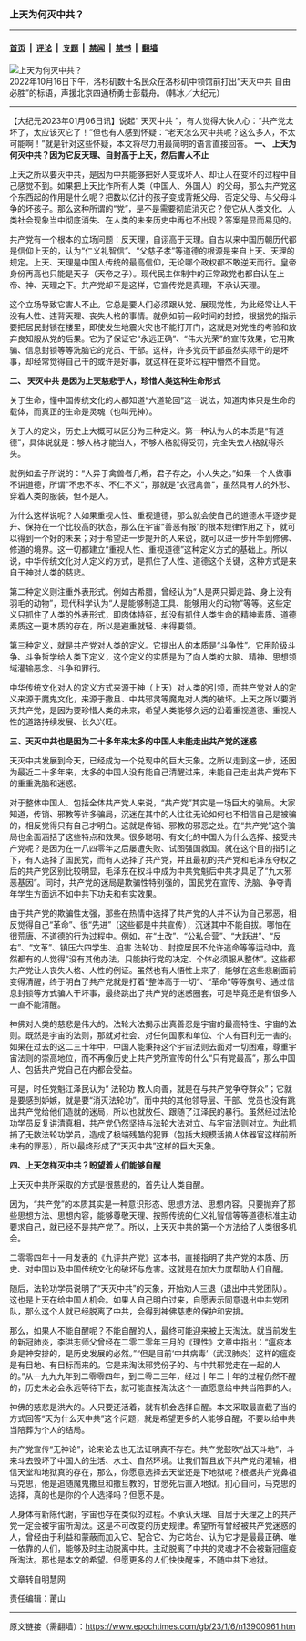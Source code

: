 ### 上天为何灭中共？

---

#### [首页](../../../..?n13900961) &nbsp;|&nbsp; [评论](../../../../../epoch-comment?n13900961) &nbsp;|&nbsp; [专题](../../../../../epoch-special?n13900961) &nbsp;|&nbsp; [禁闻](../../../../../epoch-news?n13900961) &nbsp;|&nbsp; [禁书](../../../../../books?n13900961) &nbsp;|&nbsp; [翻墙](https://github.com/gfw-breaker/nogfw/blob/master/README.md?n13900961)


<div><img alt="上天为何灭中共？" class="attachment-djy_600_400 size-djy_600_400 wp-post-image" src="https://i.epochtimes.com/assets/uploads/2022/10/id13846847-2-4-600x400.jpg"/>
<div class="caption">
 2022年10月16日下午，洛杉矶数十名民众在洛杉矶中领馆前打出“天灭中共 自由必胜”的标语，声援北京四通桥勇士彭载舟。（韩冰／大纪元）
</div></div><hr/><div class="post_content" id="artbody" itemprop="articleBody">
 <!-- article content begin -->
 <p>
  【大纪元2023年01月06日讯】说起“
  <ok href="https://www.epochtimes.com/gb/tag/%E5%A4%A9%E7%81%AD%E4%B8%AD%E5%85%B1.html">
   天灭中共
  </ok>
  ”，有人觉得大快人心：“共产党太坏了，太应该灭它了！”但也有人感到怀疑：“老天怎么灭中共呢？这么多人，不太可能啊！”就是针对这些怀疑，本文将尽力用最简明的语言直接回答。
  <b>
   一、 上天为何灭中共？因为它反天理、自封高于上天，然后害人不止
  </b>
 </p>
 <div id="ar_bArticleContent_OuterFrame">
  <div class="ar_articleContent" id="ar_bArticleContent">
   <p>
    上天之所以要灭中共，是因为中共能够把好人变成坏人、却让人在变坏的过程中自己感觉不到。如果把上天比作所有人类（中国人、外国人）的父母，那么共产党这个东西起的作用是什么呢？把数以亿计的孩子变成背叛父母、否定父母、与父母斗争的坏孩子。那么这种所谓的“党”，是不是需要彻底消灭它？使它从人类文化、人类社会现象当中彻底消失、在人类的未来历史中再也不出现？答案是显而易见的。
   </p>
   <p>
    共产党有一个根本的立场问题：反天理，自诩高于天理。自古以来中国历朝历代都是信仰上天的，认为“仁义礼智信”、“父慈子孝”等道德的根源是来自上天、天理的规定。上天、天理是中国人传统的最高信仰，无论哪个政权都不敢逆天而行。皇帝身份再高也只能是天子（天帝之子）。现代民主体制中的正常政党也都自认在上帝、神、天理之下。共产党却不是这样，它宣传党是真理，不承认天理。
   </p>
   <p>
    这个立场导致它害人不止。它总是要人们必须跟从党、展现党性，为此经常让人干没有人性、违背天理、丧失人格的事情。就例如前一段时间的封控，根据党的指示要把居民封锁在楼里，即使发生地震火灾也不能打开门，这就是对党性的考验和放弃良知服从党的后果。它为了保证它“永远正确”、“伟大光荣”的宣传效果，它用欺骗、信息封锁等等洗脑它的党员、干部。这样，许多党员干部虽然实际干的是坏事，却经常觉得自己干的或许是好事，就这样在变坏过程中懵然不自觉。
   </p>
   <p>
    <b>
     二、
     <ok href="https://www.epochtimes.com/gb/tag/%E5%A4%A9%E7%81%AD%E4%B8%AD%E5%85%B1.html">
      天灭中共
     </ok>
     是因为上天慈悲于人，珍惜人类这种生命形式
    </b>
   </p>
   <p>
    关于生命，懂中国传统文化的人都知道“六道轮回”这一说法，知道肉体只是生命的载体，而真正的生命是灵魂（也叫元神）。
   </p>
   <p>
    关于人的定义，历史上大概可以区分为三种定义。第一种认为人的本质是“有道德”，具体说就是：够人格才能当人，不够人格就得受罚，完全失去人格就得杀头。
   </p>
   <p>
    就例如孟子所说的：“人异于禽兽者几希，君子存之，小人失之。”如果一个人做事不讲道德，所谓“不忠不孝、不仁不义”，那就是“衣冠禽兽”，虽然具有人的外形、穿着人类的服装，但不是人。
   </p>
   <p>
    为什么这样说呢？人如果重视人性、重视道德，那么就会使自己的道德水平逐步提升、保持在一个比较高的状态，那么在宇宙“善恶有报”的根本规律作用之下，就可以得到一个好的未来；对于希望进一步提升的人来说，就可以进一步升华到修佛、修道的境界。这一切都建立“重视人性、重视道德”这种定义方式的基础上。所以说，中华传统文化对人定义的方式，是抓住了人性、道德这个关键，这种方式是来自于神对人类的慈悲。
   </p>
   <p>
    第二种定义则注重外表形式。例如古希腊，曾经认为“人是两只脚走路、身上没有羽毛的动物”，现代科学认为“人是能够制造工具、能够用火的动物”等等。这些定义只抓住了人类的外表形式，即肉体特征，却没有抓住人类生命的精神素质、道德素质这一更本质的存在，所以是避重就轻、未得要领。
   </p>
   <p>
    第三种定义，就是共产党对人类的定义。它提出人的本质是“斗争性”。它用阶级斗争、斗争哲学给人类下定义，这个定义的实质是为了向人类的大脑、精神、思想领域灌输恶念、斗争和罪行。
   </p>
   <p>
    中华传统文化对人的定义方式来源于神（上天）对人类的引领，而共产党对人的定义来源于魔鬼文化，来源于撒旦、中共邪灵等魔鬼对人类的破坏。上天之所以要消灭共产党，是因为要珍惜人类的未来，希望人类能够久远的沿着重视道德、重视人性的道路持续发展、长久兴旺。
   </p>
   <p>
    <b>
     三、天灭中共也是因为二十多年来太多的中国人未能走出共产党的迷惑
    </b>
   </p>
   <p>
    天灭中共发展到今天，已经成为一个兑现中的巨大天象。之所以走到这一步，还因为最近二十多年来，太多的中国人没有能自己清醒过来，未能自己走出共产党布下的重重洗脑和迷惑。
   </p>
   <p>
    对于整体中国人、包括全体共产党人来说，“共产党”其实是一场巨大的骗局。大家知道，传销、邪教等许多骗局，沉迷在其中的人往往无论如何也不相信自己是被骗的，相反觉得只有自己才明白。这就是传销、邪教的邪恶之处。在“共产党”这个骗局也全面涵括了这些特点和效果。很多聪明、有文化的中国人为什么选择、接受共产党呢？是因为在一八四零年之后屡遭失败、试图强国救国。就在这个目的指引之下，有人选择了国民党，而有人选择了共产党，并且最初的共产党和毛泽东夺权之后的共产党区别比较明显，毛泽东在权斗中成为中共党魁后中共才具足了“九大邪恶基因”。同时，共产党的迷局是欺骗性特别强的，国民党在宣传、洗脑、争夺青年学生方面远不如中共下功夫和有实效果。
   </p>
   <p>
    由于共产党的欺骗性太强，那些在热情中选择了共产党的人并不认为自己邪恶，相反觉得自己“革命”、很“先进”（这些都是中共宣传），沉迷其中不能自拔。哪怕在很荒唐、不道德的行为过程中。例如，在“土改”、“公私合营”、“大跃进”、“反右”、“文革”、镇压六四学生、迫害
    <ok href="https://www.epochtimes.com/gb/tag/%E6%B3%95%E8%BD%AE%E5%8A%9F.html">
     法轮功
    </ok>
    、封控居民不允许逃命等等运动中，竟然都有的人觉得“没有其他办法，只能执行党的决定、个体必须服从整体”。这些都共产党让人丧失人格、人性的例证。虽然也有人悟性上来了，能够在这些悲剧面前变得清醒，终于明白了共产党就是打着“整体高于一切”、“革命”等等旗号、通过信息封锁等方式骗人干坏事，最终跳出了共产党的迷惑圈套，可是毕竟还是有很多人一直不能清醒。
   </p>
   <p>
    神佛对人类的慈悲是伟大的。法轮大法揭示出真善忍是宇宙的最高特性、宇宙的法则。既然是宇宙的法则，那就对社会、对任何国家和单位、个人有百利无一害的。如果在过去的这二三十年中，中国人能秉持这个宇宙法则去面对一切困难，尊重宇宙法则的崇高地位，而不再像历史上共产党所宣传的什么“只有党最高”，那么中国人、包括共产党自己在内都会受益。
   </p>
   <p>
    可是，时任党魁江泽民认为“
    <ok href="https://www.epochtimes.com/gb/tag/%E6%B3%95%E8%BD%AE%E5%8A%9F.html">
     法轮功
    </ok>
    教人向善，就是在与共产党争夺群众”；它就是要感到妒嫉，就是要“消灭法轮功”。而中共的其他领导层、干部、党员也没有跳出共产党给他们造就的迷局，所以也就放任、跟随了江泽民的暴行。虽然经过法轮功学员反复讲清真相，共产党仍然坚持与法轮大法对立、与宇宙法则对立。为此抓捕了无数法轮功学员，造成了极端残酷的犯罪（包括大规模活摘人体器官这样前所未有的罪恶），所以最终形成了“天灭中共”这样的巨大天象。
   </p>
   <p>
    <b>
     四、上天怎样灭中共？盼望着人们能够自醒
    </b>
   </p>
   <p>
    上天灭中共所采取的方式是很慈悲的，首先让人类自醒。
   </p>
   <p>
    因为，“共产党”的本质其实是一种意识形态、思想方法、思想内容。只要抛弃了那些思想方法、思想内容，能够尊敬天理、按照传统的仁义礼智信等等道德标准主动要求自己，就已经不是共产党了。所以，上天灭中共的第一个方法给了人类很多机会。
   </p>
   <p>
    二零零四年十一月发表的《九评共产党》这本书，直接指明了共产党的本质、历史、对中国以及中国传统文化的破坏与危害。这就是在加大力度帮助人们自醒。
   </p>
   <p>
    随后，法轮功学员说明了“天灭中共”的天象，开始劝人三退（退出中共党团队）。这也是上天在给中国人机会。如果人自己明白过来，自愿表示同意退出中共党团队，那么这个人就已经脱离了中共，会得到神佛慈悲的保护和安排。
   </p>
   <p>
    那么，如果人不能自醒呢？不能自醒的人，最终可能迎来被上天淘汰。就当前发生的新冠肺炎，李洪志师父曾经在二零二零年三月的《理性》文章中指出：“瘟疫本身是神安排的，是历史发展的必然。”“但是目前‘中共病毒’（武汉肺炎）这样的瘟疫是有目地、有目标而来的。它是来淘汰邪党份子的、与中共邪党走在一起的人的。”从一九九九年到二零零四年，到二零二三年，经过十年二十年的过程仍然不醒的，历史未必会永远等待下去，就可能直接淘汰这个一直愿意给中共当陪葬的人。
   </p>
   <p>
    神佛的慈悲是洪大的。人只要还活着，就有机会选择自醒。本文采取最直截了当的方式回答“天为什么灭中共”这个问题，就是希望更多的人能够自醒，不要以给中共当陪葬为个人的结局。
   </p>
   <p>
    共产党宣传“无神论”，论来论去也无法证明真不存在。共产党鼓吹“战天斗地”，斗来斗去毁坏了中国人的生活、水土、自然环境。让我们暂且放下共产党的灌输，相信天堂和地狱真的存在，那么，你愿意选择去天堂还是下地狱呢？根据共产党鼻祖马克思，他是追随魔鬼撒旦和撒旦教的，甘愿死后直入地狱。扪心自问，马克思的选择，真的也是你的个人选择吗？但愿不是。
   </p>
   <p>
    人身体有新陈代谢，宇宙也存在类似的过程。不承认天理、自居于天理之上的共产党一定会被宇宙所淘汰。这是不可改变的历史规律。希望所有曾经被共产党迷惑的人，曾经由于利益和蒙蔽而加入它、配合它、为它站台、认为它才是最最正确、唯一依靠的人们，能够及时主动脱离中共。主动脱离了中共的灵魂才不会被新冠瘟疫所淘汰。那也是本文的希望。但愿更多的人们快快醒来，不随中共下地狱。
   </p>
  </div>
  <div id="ar_copyrightnotice">
   <p>
    文章转自明慧网
   </p>
   <p>
    责任编辑：莆山
   </p>
  </div>
 </div>
 <!-- article content end -->
 <div id="below_article_ad">
 </div>
</div>


---

原文链接（需翻墙）：https://www.epochtimes.com/gb/23/1/6/n13900961.htm